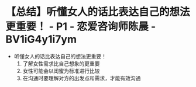 # 【总结】听懂女人的话比表达自己的想法更重要！ - P1 - 恋爱咨询师陈晨 - BV1iG4y1i7ym

-   听懂女人的话比表达自己的想法更重要！
    1.  了解女性需求比自己想象的更重要
    2.  女性可能会以闺蜜为标准进行比较
    3.  在沟通时要理解对方的出发点和需求，才能有效沟通